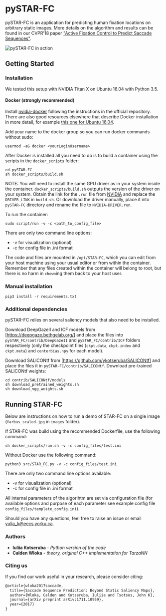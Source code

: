 # pySTAR-FC
pySTAR-FC is an application for predicting human fixation locations on arbitrary static images.
More details on the algorithm and results can be found in our CVPR'18 paper ["Active Fixation Control to Predict Saccade Sequences"](http://openaccess.thecvf.com/content_cvpr_2018/papers/Wloka_Active_Fixation_Control_CVPR_2018_paper.pdf).

![pySTAR-FC in action](examples/Yarbus.gif)

## Getting Started

### Installation

We tested this setup with NVIDIA Titan X on Ubuntu 16.04 with Python 3.5.

#### Docker (strongly recommended)

Install [nvidia-docker](https://github.com/NVIDIA/nvidia-docker) following the instructions in the official repository. There are also good resources elsewhere that describe Docker installation in more detail, for example [this one for Ubuntu 16.04](https://chunml.github.io/ChunML.github.io/project/Installing-NVIDIA-Docker-On-Ubuntu-16.04/).

Add your name to the docker group so you can run docker commands without sudo:
```
usermod -aG docker <yourLoginUsername>
```

After Docker is installed all you need to do is to build a container using the scripts in the ```docker_scripts``` folder:
```
cd pySTAR-FC
sh docker_scripts/build.sh
```

NOTE: You will need to install the same GPU driver as in your system inside the container. ```docker_scripts/build.sh``` outputs the version of the driver on your system. Obtain the link for the ```.run``` file from [NVIDIA](https://www.nvidia.com/Download/index.aspx?lang=en-us) and replace the ```DRIVER_LINK``` in ```build.sh```. Or download the driver manually, place it into ```pySTAR-FC``` directory and rename the file to ```NVIDIA-DRIVER.run```.

To run the container:

```
sudo script/run -v -c <path_to_config_file>
```
There are only two command line options:
* -v for visualization  (optional)
* -c for config file in .ini format

The code and files are mounted in `/opt/STAR-FC`, which you can edit from your host machine using your usual editor or from within the container. Remember that any files created within the container will belong to root, but there is no harm in `chown`ing them back to your host user.

### Manual installation

```
pip3 install -r requirements.txt
```
<!-- pip3 install pycuda==2017.1.1 -->


<!-- Install [CUDA 8.0](https://developer.nvidia.com/cuda-toolkit-archive), [TensorFlow](https://www.tensorflow.org/install/), [CuDNN 6.0](https://developer.nvidia.com/rdp/cudnn-archive) for CUDA 8.0 ([installation instructions](http://docs.nvidia.com/deeplearning/sdk/cudnn-install/index.html)). -->


<!-- install pyCUDA library:

If you are getting 'pycuda._driver.Error: cuInit failed: unknown error' when running the code, try rebooting the machine
 -->

### Additional dependencies

pySTAR-FC relies on several saliency models that also need to be installed.

Download DeepGazeII and ICF models from [https://deepgaze.bethgelab.org/] and place the files into ```pySTAR_FC/contrib/DeepGazeII``` and ```pySTAR_FC/contrib/ICF``` folders respectively (only the checkpoint files (```ckpt.data```, ```ckpt.index``` and ```ckpt.meta```) and ```centerbias.npy``` for each model).

Download SALICONtf from [https://github.com/ykotseruba/SALICONtf] and place the files it in ```pySTAR-FC/contrib/SALICONtf```. Download pre-trained SALICONtf weights:
```
cd contrib/SALICONtf/models
sh download_pretrained_weights.sh
sh download_vgg_weights.sh
```

## Running STAR-FC

Below are instructions on how to run a demo of STAR-FC on a single image (```Yarbus_scaled.jpg``` in ```images``` folder).

If STAR-FC was build using the recommended Dockerfile, use the following command:
```
sh docker_scripts/run.sh -v -c config_files/test.ini
```

Without Docker use the following command:
```
python3 src/STAR_FC.py -v -c config_files/test.ini
```

There are only two command line options available:
* -v for visualization (optional)
* -c for config file in .ini format

All internal parameters of the algorihtm are set via configuration file (for available options and purpose of each parameter see example config file `config_files/template_config.ini`).

Should you have any questions, feel free to raise an issue or email yulia_k@eecs.yorku.ca.

### Authors

* **Iuliia Kotseruba** - *Python version of the code*
* **Calden Wloka** - *theory, original C++ implementation for TarzaNN*

### Citing us

If you find our work useful in your research, please consider citing:

```latex
@article{wloka2017saccade,
  title={Saccade Sequence Prediction: Beyond Static Saliency Maps},
  author={Wloka, Calden and Kotseruba, Iuliia and Tsotsos, John K},
  journal={arXiv preprint arXiv:1711.10959},
  year={2017}
}
```
